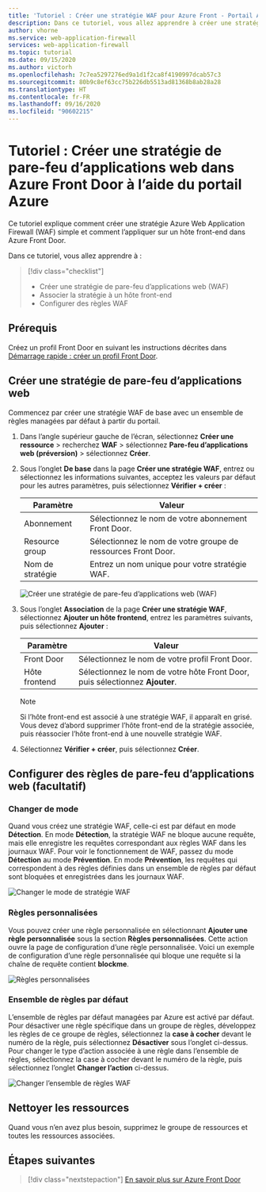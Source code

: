 ```yaml
---
title: 'Tutoriel : Créer une stratégie WAF pour Azure Front - Portail Azure'
description: Dans ce tutoriel, vous allez apprendre à créer une stratégie de pare-feu d’applications web (WAF) à l’aide du portail Azure.
author: vhorne
ms.service: web-application-firewall
services: web-application-firewall
ms.topic: tutorial
ms.date: 09/15/2020
ms.author: victorh
ms.openlocfilehash: 7c7ea5297276ed9a1d1f2ca8f4190997dcab57c3
ms.sourcegitcommit: 80b9c8ef63cc75b226db5513ad81368b8ab28a28
ms.translationtype: HT
ms.contentlocale: fr-FR
ms.lasthandoff: 09/16/2020
ms.locfileid: "90602215"
---
```

# <a name="tutorial-create-a-web-application-firewall-policy-on-azure-front-door-using-the-azure-portal"></a>Tutoriel : Créer une stratégie de pare-feu d’applications web dans Azure Front Door à l’aide du portail Azure

Ce tutoriel explique comment créer une stratégie Azure Web Application Firewall (WAF) simple et comment l’appliquer sur un hôte front-end dans Azure Front Door.

Dans ce tutoriel, vous allez apprendre à :

> [!div class="checklist"]
> * Créer une stratégie de pare-feu d’applications web (WAF)
> * Associer la stratégie à un hôte front-end
> * Configurer des règles WAF

## <a name="prerequisites"></a>Prérequis

Créez un profil Front Door en suivant les instructions décrites dans [Démarrage rapide : créer un profil Front Door](../../frontdoor/quickstart-create-front-door.md). 

## <a name="create-a-web-application-firewall-policy"></a>Créer une stratégie de pare-feu d’applications web

Commencez par créer une stratégie WAF de base avec un ensemble de règles managées par défaut à partir du portail. 

1. Dans l’angle supérieur gauche de l’écran, sélectionnez **Créer une ressource** > recherchez **WAF** > sélectionnez **Pare-feu d’applications web (préversion)** > sélectionnez **Créer**.
2. Sous l’onglet **De base** dans la page **Créer une stratégie WAF**, entrez ou sélectionnez les informations suivantes, acceptez les valeurs par défaut pour les autres paramètres, puis sélectionnez **Vérifier + créer** :

    | Paramètre                 | Valeur                                              |
    | ---                     | ---                                                |
    | Abonnement            |Sélectionnez le nom de votre abonnement Front Door.|
    | Resource group          |Sélectionnez le nom de votre groupe de ressources Front Door.|
    | Nom de stratégie             |Entrez un nom unique pour votre stratégie WAF.|

   ![Créer une stratégie de pare-feu d’applications web (WAF)](../media/waf-front-door-create-portal/basic.png)

3. Sous l’onglet **Association** de la page **Créer une stratégie WAF**, sélectionnez **Ajouter un hôte frontend**, entrez les paramètres suivants, puis sélectionnez **Ajouter** :

    | Paramètre                 | Valeur                                              |
    | ---                     | ---                                                |
    | Front Door              | Sélectionnez le nom de votre profil Front Door.|
    | Hôte frontend           | Sélectionnez le nom de votre hôte Front Door, puis sélectionnez **Ajouter**.|
    
    > [!NOTE]
    > Si l’hôte front-end est associé à une stratégie WAF, il apparaît en grisé. Vous devez d’abord supprimer l’hôte front-end de la stratégie associée, puis réassocier l’hôte front-end à une nouvelle stratégie WAF.
1. Sélectionnez **Vérifier + créer**, puis sélectionnez **Créer**.

## <a name="configure-web-application-firewall-rules-optional"></a>Configurer des règles de pare-feu d’applications web (facultatif)

### <a name="change-mode"></a>Changer de mode

Quand vous créez une stratégie WAF, celle-ci est par défaut en mode **Détection**. En mode **Détection**, la stratégie WAF ne bloque aucune requête, mais elle enregistre les requêtes correspondant aux règles WAF dans les journaux WAF.
Pour voir le fonctionnement de WAF, passez du mode **Détection** au mode **Prévention**. En mode **Prévention**, les requêtes qui correspondent à des règles définies dans un ensemble de règles par défaut sont bloquées et enregistrées dans les journaux WAF.

 ![Changer le mode de stratégie WAF](../media/waf-front-door-create-portal/policy.png)

### <a name="custom-rules"></a>Règles personnalisées

Vous pouvez créer une règle personnalisée en sélectionnant **Ajouter une règle personnalisée** sous la section **Règles personnalisées**. Cette action ouvre la page de configuration d’une règle personnalisée. Voici un exemple de configuration d’une règle personnalisée qui bloque une requête si la chaîne de requête contient **blockme**.

![Règles personnalisées](../media/waf-front-door-create-portal/customquerystring2.png)

### <a name="default-rule-set-drs"></a>Ensemble de règles par défaut

L’ensemble de règles par défaut managées par Azure est activé par défaut. Pour désactiver une règle spécifique dans un groupe de règles, développez les règles de ce groupe de règles, sélectionnez la **case à cocher** devant le numéro de la règle, puis sélectionnez **Désactiver** sous l’onglet ci-dessus. Pour changer le type d’action associée à une règle dans l’ensemble de règles, sélectionnez la case à cocher devant le numéro de la règle, puis sélectionnez l’onglet **Changer l’action** ci-dessus.

 ![Changer l’ensemble de règles WAF](../media/waf-front-door-create-portal/managed2.png)

## <a name="clean-up-resources"></a>Nettoyer les ressources

Quand vous n’en avez plus besoin, supprimez le groupe de ressources et toutes les ressources associées.

## <a name="next-steps"></a>Étapes suivantes

> [!div class="nextstepaction"]
> [En savoir plus sur Azure Front Door](../../frontdoor/front-door-overview.md)